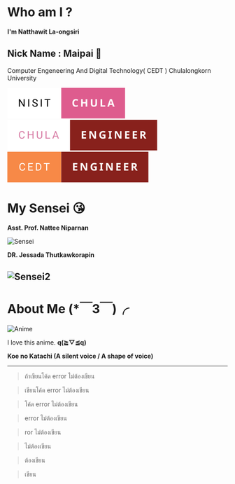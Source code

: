 # Who am I ?
**I'm Natthawit La-ongsiri**


Nick Name : Maipai 🎍
---
Computer Engeneering And Digital Technology( CEDT ) Chulalongkorn University


![nisitchula](https://github.com/maipai01/maipai01/blob/main/nisit-chula.svg)
![forthebadge](https://github.com/CEDT-Chula/For-The-Cedt-Badge/blob/main/badges/chula-engineer.svg?raw=true)
![CEDTbadge](https://github.com/maipai01/maipai01/blob/main/cedt-engineer.svg)
# My Sensei 😘
**Asst. Prof. Nattee Niparnan**


![Sensei](https://cdn.discordapp.com/avatars/428960062699208734/6aeae449ad58f6ed72cfa0fbfc82e370.webp?size=100)


**DR. Jessada Thutkawkorapin**


![Sensei2](https://cdn.discordapp.com/avatars/863314026180509707/1a94ae94156464e0627d9dceef78afc1.webp?size=100)
---
# About Me (*￣3￣)╭

![Anime](https://miro.medium.com/v2/resize:fit:1400/1*6vghLHfR5DfgCkFGLvUTBg.jpeg)

I love this anime. **q(≧▽≦q)**


**Koe no Katachi (A silent voice / A shape of voice)**

---

> ถ้าเขียนโค้ด error ไม่ต้องเขียน


> เขียนโค้ด error ไม่ต้องเขียน


> โค้ด error ไม่ต้องเขียน


> error ไม่ต้องเขียน


> ror ไม่ต้องเขียน


> ไม่ต้องเขียน


> ต้องเขียน


> เขียน
